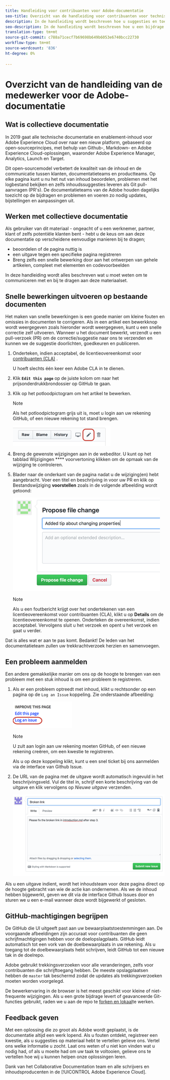 ```yaml
---
title: Handleiding voor contribuanten voor Adobe-documentatie
seo-title: Overzicht van de handleiding voor contribuanten voor technische documentatie van Adobe Experience Cloud
description: In de handleiding wordt beschreven hoe u suggesties en toevoegingen kunt toevoegen aan de documentatiesite Adobe.
seo-description: In de handleiding wordt beschreven hoe u een bijdrage kunt leveren aan de [!UICONTROL Adobe Experience Cloud] technische documentatie.
translation-type: tm+mt
source-git-commit: c788a71cecf7b69698b649b6053e6740bcc22730
workflow-type: tm+mt
source-wordcount: '836'
ht-degree: 0%

---
```



# Overzicht van de handleiding van de medewerker voor de Adobe-documentatie

## Wat is collectieve documentatie

In 2019 gaat alle technische documentatie en enablement-inhoud voor Adobe Experience Cloud over naar een nieuw platform, gebaseerd op open-sourceprincipes, met behulp van Github-, Markdown- en Adobe Experience Cloud-oplossingen, waaronder Adobe Experience Manager, Analytics, Launch en Target.

Dit open-sourcemodel verbetert de kwaliteit van de inhoud en de communicatie tussen klanten, documentatieteams en productteams. Op elke pagina kunt u nu het nut van inhoud beoordelen, problemen met het logbestand bekijken en zelfs inhoudssuggesties leveren als Git pull-aanvragen (PR&#39;s). De documentatieteams van de Adobe houden dagelijks toezicht op de bijdragen en problemen en voeren zo nodig updates, bijstellingen en aanpassingen uit.

## Werken met collectieve documentatie

Als gebruiker van dit materiaal - ongeacht of u een werknemer, partner, klant of zelfs potentiële klanten bent - hebt u de keus om aan deze documentatie op verscheidene eenvoudige manieren bij te dragen;

* beoordelen of de pagina nuttig is
* een uitgave tegen een specifieke pagina registreren
* Breng zelfs een snelle bewerking door aan het ontwerpen van gehele artikelen, compleet met elementen en codevoorbeelden

In deze handleiding wordt alles beschreven wat u moet weten om te communiceren met en bij te dragen aan deze materiaalset.

<!--
>[!IMPORTANT]
>All repositories that publish to docs.adobe.com have adopted the [Adobe Open Source Code of Conduct](../code-of-conduct.md) or the [.NET Foundation Code of Conduct](https://dotnetfoundation.org/code-of-conduct). For more information, see the [Contributing](../contributing.md) article.
>
> Minor corrections or clarifications to documentation and code examples in public repositories are covered by the [Adobe Documentation Terms of Use](https://www.adobe.com/legal/terms.html). New or significant changes generate a comment in the pull request, asking you to submit an online Contribution License Agreement (CLA) if you are not an employee of Adobe. We need you to complete the online form before we can review or accept your pull request.
-->

## Snelle bewerkingen uitvoeren op bestaande documenten

Het maken van snelle bewerkingen is een goede manier om kleine fouten en omissies in documenten te corrigeren. Als in een artikel een bewerkknop wordt weergegeven zoals hieronder wordt weergegeven, kunt u een snelle correctie zelf uitvoeren. Wanneer u het document bewerkt, verzendt u een pull-verzoek (PR) om de correctie/suggestie naar ons te verzenden en kunnen we de suggestie doorlichten, goedkeuren en publiceren.

1. Onderteken, indien acceptabel, de licentieovereenkomst voor [contribuanten (CLA)](http://opensource.adobe.com/cla.html) .

   U hoeft slechts één keer een Adobe CLA in te dienen.
1. Klik **`Edit this page`** op de juiste kolom om naar het prijsonderdrukkbrondossier op GitHub te gaan.
1. Klik op het potloodpictogram om het artikel te bewerken.

   >[!NOTE]
   >
   >Als het potloodpictogram grijs uit is, moet u login aan uw rekening GitHub, of een nieuwe rekening tot stand brengen.

   ![Locatie van het potloodpictogram](assets/edit-icon.png)

1. Breng de gewenste wijzigingen aan in de webeditor. U kunt op het tabblad Wijzigingen **** voorvertoning klikken om de opmaak van de wijziging te controleren.
1. Blader naar de onderkant van de pagina nadat u de wijziging(en) hebt aangebracht. Voer een titel en beschrijving in voor uw PR en klik op Bestandswijziging **voorstellen** zoals in de volgende afbeelding wordt getoond:

   ![voorstellen, wijziging](assets/submit-pull-request.png)

   >[!NOTE]
   >
   >Als u een foutbericht krijgt over het ondertekenen van een licentieovereenkomst voor contribuanten (CLA), klikt u op **Details** om de licentieovereenkomst te openen. Onderteken de overeenkomst, indien acceptabel. Vervolgens sluit u het verzoek en opent u het verzoek en gaat u verder.

Dat is alles wat er aan te pas komt. Bedankt! De leden van het documentatieteam zullen uw trekkrachtverzoek herzien en samenvoegen.

## Een probleem aanmelden

Een andere gemakkelijke manier om ons op de hoogte te brengen van een probleem met een stuk inhoud is om een probleem te registreren.

1. Als er een probleem optreedt met inhoud, klikt u rechtsonder op een pagina op de `Log an Issue` koppeling. Zie onderstaande afbeelding:

   ![](assets/git_log_issue.png)

   >[!NOTE]
   >
   >U zult aan login aan uw rekening moeten GitHub, of een nieuwe rekening creëren, om een kwestie te registreren.

   Als u op deze koppeling klikt, kunt u een snel ticket bij ons aanmelden via de interface van Github Issue.

1. De URL van de pagina met de uitgave wordt automatisch ingevuld in het beschrijvingsveld. Vul de titel in, schrijf een korte beschrijving van de uitgave en klik vervolgens op *Nieuwe uitgave* verzenden.

   ![](assets/git_issue_example.png)

Als u een uitgave indient, wordt het inhoudsteam voor deze pagina direct op de hoogte gebracht van wie de actie kan ondernemen. Als we de inhoud hebben bijgewerkt, geven we dit via de interface Github Issues door en sturen we u een e-mail wanneer deze wordt bijgewerkt of gesloten.

## GitHub-machtigingen begrijpen

De GitHub die UI uitgeeft past aan uw bewaarplaatstoestemmingen aan. De voorgaande afbeeldingen zijn accuraat voor contribuanten die geen schrijfmachtigingen hebben voor de doelopslagplaats. GitHub leidt automatisch tot een vork van de doelbewaarplaats in uw rekening. Als u toegang tot de doelbewaarplaats hebt schrijven, leidt GitHub tot een nieuwe tak in de doelrepo.

Adobe gebruikt trekkingsverzoeken voor alle veranderingen, zelfs voor contribuanten die schrijftoegang hebben. De meeste opslagplaatsen hebben de `master` tak beschermd zodat de updates als trekkingsverzoeken moeten worden voorgelegd.

De bewerkervaring in de browser is het meest geschikt voor kleine of niet-frequente wijzigingen. Als u een grote bijdrage levert of geavanceerde Git-functies gebruikt, raden we u aan de repo te [forken en lokaal](setup/full-workflow.md)te werken.

## Feedback geven

Met een oplossing die zo groot als Adobe wordt geplaatst, is de documentatie altijd een werk lopend. Als u fouten ontdekt, registreer een kwestie, als u suggesties op materiaal hebt te vertellen gelieve ons. Vertel ons welke informatie u zocht. Laat ons weten of u niet kon vinden wat u nodig had, of als u moeite had om uw taak te voltooien, gelieve ons te vertellen hoe wij u kunnen helpen onze oplossingen leren.

Dank van het Collaborative Documentation team en alle schrijvers en inhoudsproducenten in de [!UICONTROL Adobe Experience Cloud].
